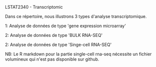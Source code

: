 LSTAT2340 - Transcriptomic

Dans ce répertoire, nous illustrons 3 types d'analyse transcriptomique.

1: Analyse de données de type 'gene expression microarray'

2: Analyse de données de type 'BULK RNA-SEQ'

2: Analyse de données de type 'Singe-cell RNA-SEQ'



NB: Le R markdown pour la partie single-cell rna-seq nécessite un fichier volumineux qui n'est pas disponible sur github.
